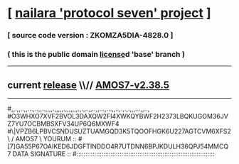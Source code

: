 
# [ [nailara 'protocol seven' project](http://nailara.network/) ]

### [ source code version : ZKOMZA5DIA-4828.0 ]

### ( this is the public domain [license](../license)d 'base' branch )
---
## current [release](https://github.com/nailara-technologies/protocol-7/releases) \\\\// [AMOS7-v2.38.5](https://github.com/nailara-technologies/protocol-7/releases/tag/AMOS7-v2.38.5)
---

#,,.,,..,,...,..,,..,,,,.,,,,,.,,,,,,,.,.,..,,..,,...,...,,..,.,.,.,,,...,,..,
#O3WHXO7XVF2BVOL3DAXQW2FI4XWKQYBWF2H2373LBQKUGOM36JVZ7YU7OCBMBSXFV34UP6Q6MXWF4
#\\\|VPZB6LPBVCSNDUSUZTUAMGQD3K5TQOOFHGK6U227AGTCVM6XFS2 \ / AMOS7 \ YOURUM ::
#\[7]GA55P67OAIKED6JDGFTINDDO4R7UTDNN6BPJKDULH36QPJ54MMCQ 7  DATA SIGNATURE ::
#:::::::::::::::::::::::::::::::::::::::::::::::::::::::::::::::::::::::::::::
